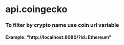 # api.coingecko

<h3>To filter by crypto name use coin url variable </h3>
<h4>Example: "http://localhost:8080/?id=Ethereum" </h4>
